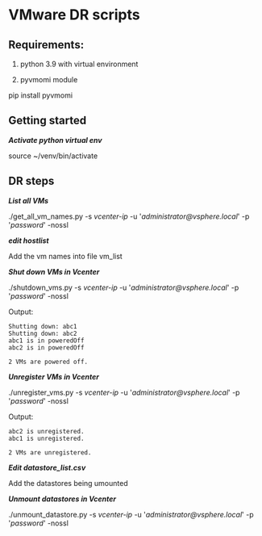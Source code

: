 # VMware DR scripts

## Requirements:

1. python 3.9 with virtual environment

2. pyvmomi module

pip install pyvmomi

## Getting started

**_Activate python virtual env_**

source ~/venv/bin/activate

## DR steps

**_List all VMs_**

./get_all_vm_names.py -s _vcenter-ip_ -u '_administrator@vsphere.local_' -p '_password_' -nossl

**_edit hostlist_**

Add the vm names into file vm_list

**_Shut down VMs in Vcenter_**

./shutdown_vms.py -s _vcenter-ip_ -u '_administrator@vsphere.local_' -p '_password_' -nossl

Output:

    Shutting down: abc1
    Shutting down: abc2
    abc1 is in poweredOff
    abc2 is in poweredOff
    
    2 VMs are powered off.

**_Unregister VMs in Vcenter_**

./unregister_vms.py -s _vcenter-ip_ -u '_administrator@vsphere.local_' -p '_password_' -nossl

Output:

    abc2 is unregistered.
    abc1 is unregistered.

    2 VMs are unregistered.

**_Edit datastore_list.csv_**

Add the datastores being umounted

**_Unmount datastores in Vcenter_**

./unmount_datastore.py -s _vcenter-ip_ -u '_administrator@vsphere.local_' -p '_password_' -nossl